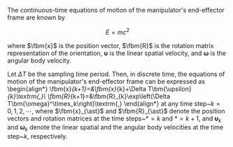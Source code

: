 The continuous-time equations of motion of the manipulator's end-effector frame are known by

$$
E = mc^2
$$

where $\fbm{x}$ is the position vector, $\fbm{R}$ is the rotation matrix representation of the orientation, $\bm{\upsilon}$ is the linear spatial velocity, and $\bm{\omega}$ is the angular body velocity.

Let $\Delta T$ be the sampling time period. Then, in discrete time, the equations of motion of the manipulator's end-effector frame can be expressed as
\begin{align*}
\fbm{x}_{k+1}=&\fbm{x}_{k}+\Delta T\bm{\upsilon}_{k}\textrm{,}\\
\fbm{R}_{k+1}=&\fbm{R}_{k}\exp\left(\Delta T\bm{\omega}^\times_k\right)\textrm{,}
\end{align*}
at any time step~$k=0,1,2,\cdots$, where $\fbm{x}_{\ast}$ and $\fbm{R}_{\ast}$ denote the position vectors and rotation matrices at the time steps~$\ast=k$ and $\ast=k+1$, and $\bm{\upsilon}_{k}$ and $\bm{\omega}_{k}$ denote the linear spatial and the angular body velocities at the time step~$k$, respectively.
